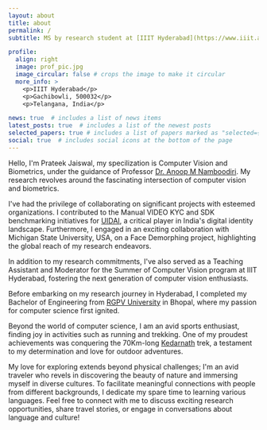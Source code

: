 ```yaml
---
layout: about
title: about
permalink: /
subtitle: MS by research student at [IIIT Hyderabad](https://www.iiit.ac.in/), India.

profile:
  align: right
  image: prof_pic.jpg
  image_circular: false # crops the image to make it circular
  more_info: >
    <p>IIIT Hyderabad</p>
    <p>Gachibowli, 500032</p>
    <p>Telangana, India</p>

news: true  # includes a list of news items
latest_posts: true  # includes a list of the newest posts
selected_papers: true # includes a list of papers marked as "selected={true}"
social: true  # includes social icons at the bottom of the page
---
```


Hello, I'm Prateek Jaiswal, my specilization is Computer Vision and Biometrics, under the guidance of Professor [Dr. Anoop M Namboodiri](https://faculty.iiit.ac.in/~anoop/). My research revolves around the fascinating intersection of computer vision and biometrics.

I've had the privilege of collaborating on significant projects with esteemed organizations. I contributed to the Manual VIDEO KYC and SDK benchmarking initiatives for [UIDAI](https://uidai.gov.in/), a critical player in India's digital identity landscape. Furthermore, I engaged in an exciting collaboration with Michigan State University, USA, on a Face Demorphing project, highlighting the global reach of my research endeavors.

In addition to my research commitments, I've also served as a Teaching Assistant and Moderator for the Summer of Computer Vision program at IIIT Hyderabad, fostering the next generation of computer vision enthusiasts.

Before embarking on my research journey in Hyderabad, I completed my Bachelor of Engineering from [RGPV University](https://www.rgpv.ac.in/) in Bhopal, where my passion for computer science first ignited.

Beyond the world of computer science, I am an avid sports enthusiast, finding joy in activities such as running and trekking. One of my proudest achievements was conquering the 70Km-long [Kedarnath](https://en.wikipedia.org/wiki/Kedarnath_Temple) trek, a testament to my determination and love for outdoor adventures.

My love for exploring extends beyond physical challenges; I'm an avid traveler who revels in discovering the beauty of nature and immersing myself in diverse cultures. To facilitate meaningful connections with people from different backgrounds, I dedicate my spare time to learning various languages. Feel free to connect with me to discuss exciting research opportunities, share travel stories, or engage in conversations about language and culture!